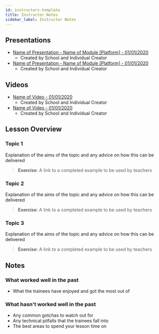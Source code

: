 ```yaml
---
id: instructors-template
title: Instructor Notes
sidebar_label: Instructor Notes
---
```


## Presentations

- [Name of Presentation - Name of Module [Platform] - 01/01/2020](https://www.linktoslides.com)
  - Created by School and Individual Creator
- [Name of Presentation - Name of Module [Platform] - 01/01/2020](https://www.linktoslides.com)
  - Created by School and Individual Creator

## Videos

- [Name of Video - 01/01/2020](https://www.linktovideo.com)
  - Created by School and Individual Creator
- [Name of Video - 01/01/2020](https://www.linktovideo.com)
  - Created by School and Individual Creator

## Lesson Overview

### Topic 1

Explanation of the aims of the topic and any advice on how this can be delivered

> **Exercise**: A link to a completed example to be used by teachers

### Topic 2

Explanation of the aims of the topic and any advice on how this can be delivered

> **Exercise**: A link to a completed example to be used by teachers

### Topic 3

Explanation of the aims of the topic and any advice on how this can be delivered

> **Exercise**: A link to a completed example to be used by teachers

## Notes

### What worked well in the past

- What the trainees have enjoyed and got the most out of

### What hasn't worked well in the past

- Any common gotchas to watch out for
- Any technical pitfalls that the trainees fall into
- The best areas to spend your lesson time on
